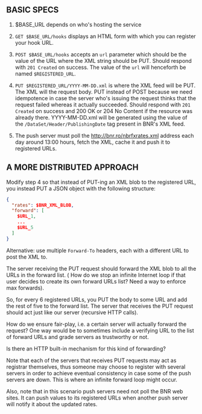## BASIC SPECS

1. $BASE_URL depends on who's hosting the service

2. `GET $BASE_URL/hooks` displays an HTML form with which you can register your
   hook URL.

3. `POST $BASE_URL/hooks` accepts an `url` parameter which should be the value
   of the URL where the XML string should be PUT. Should respond with `201
   Created` on success. The value of the `url` will henceforth be named
   `$REGISTERED_URL`.

4. `PUT $REGISTERED_URL/YYYY-MM-DD.xml` is where the XML feed will be PUT. The
   XML will the request body. PUT instead of POST because we need idempotence
   in case the server who's issuing the request thinks that the request failed
   whereas it actually succeeded. Should respond with `201 Created` on success
   and 200 OK or 204 No Content if the resource was already there.
   YYYY-MM-DD.xml will be generated using the value of the
   `/DataSet/Header/PublishingDate` tag present in BNR's XML feed.

5. The push server must poll the http://bnr.ro/nbrfxrates.xml address each day
   around 13:00 hours, fetch the XML, cache it and push it to registered URLs.


## A MORE DISTRIBUTED APPROACH

Modify step 4 so that instead of PUT-ing an XML blob to the registered URL, you
instead PUT a JSON object with the following structure:

```json
{
  "rates": $BNR_XML_BLOB,
  "forward": [
    $URL_1,
    ...
    $URL_5
  ]
}
```

Alternative: use multiple `Forward-To` headers, each with a different URL to
post the XML to.

The server receiving the PUT request should forward the XML blob to all the
URLs in the forward list. ( How do we stop an infinite Internet loop if that
user decides to create its own forward URLs list? Need a way to enforce max
forwards).

So, for every 6 registered URLs, you PUT the body to some URL and add the rest
of five to the forward list. The server that receives the PUT request should
act just like our server (recursive HTTP calls).

How do we ensure fair-play, i.e. a certain server will actually forward the
request? One way would be to sometimes include a verifying URL to the list
of forward URLs and grade servers as trustworthy or not.

Is there an HTTP built-in mechanism for this kind of forwarding?

Note that each of the servers that receives PUT requests may act as registrar
themselves, thus someone may choose to register with several servers in order
to achieve eventual consistency in case some of the push servers are down. This
is where an infinite forward loop might occur.

Also, note that in this scenario push servers need not poll the BNR web sites.
It can push values to its registered URLs when another push server will notify
it about the updated rates.
